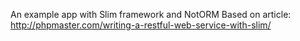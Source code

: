 An example app with Slim framework and NotORM
Based on article: http://phpmaster.com/writing-a-restful-web-service-with-slim/